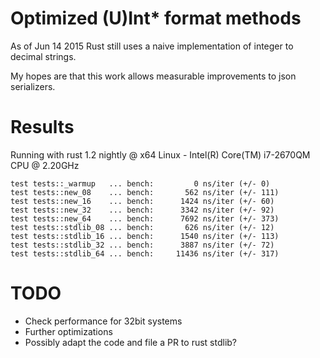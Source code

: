 # Optimized (U)Int* format methods

As of Jun 14 2015 Rust still uses a naive implementation of integer to decimal strings.

My hopes are that this work allows measurable improvements to json serializers.

# Results

Running with rust 1.2 nightly @ x64 Linux - Intel(R) Core(TM) i7-2670QM CPU @ 2.20GHz


```
test tests::_warmup   ... bench:         0 ns/iter (+/- 0)
test tests::new_08    ... bench:       562 ns/iter (+/- 111)
test tests::new_16    ... bench:      1424 ns/iter (+/- 60)
test tests::new_32    ... bench:      3342 ns/iter (+/- 92)
test tests::new_64    ... bench:      7692 ns/iter (+/- 373)
test tests::stdlib_08 ... bench:       626 ns/iter (+/- 12)
test tests::stdlib_16 ... bench:      1540 ns/iter (+/- 113)
test tests::stdlib_32 ... bench:      3887 ns/iter (+/- 72)
test tests::stdlib_64 ... bench:     11436 ns/iter (+/- 317)
```

# TODO

* Check performance for 32bit systems
* Further optimizations
* Possibly adapt the code and file a PR to rust stdlib?

